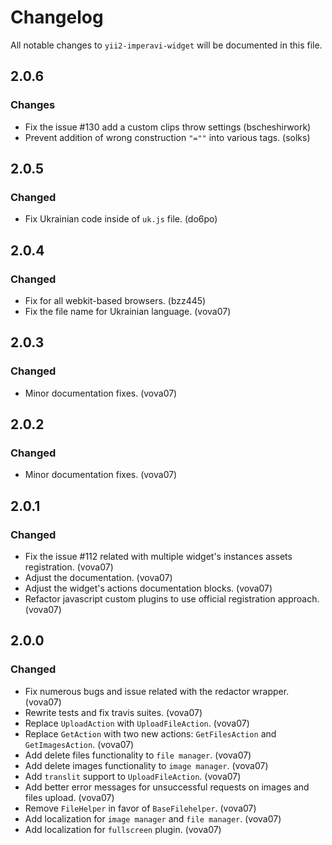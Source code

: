 # Changelog

All notable changes to `yii2-imperavi-widget` will be documented in this file.

## 2.0.6

### Changes
- Fix the issue #130 add a custom clips throw settings (bscheshirwork) 
- Prevent addition of wrong construction `"=""` into various tags. (solks)

## 2.0.5

### Changed
- Fix Ukrainian code inside of `uk.js` file. (do6po)

## 2.0.4

### Changed
- Fix for all webkit-based browsers. (bzz445)
- Fix the file name for Ukrainian language. (vova07)

## 2.0.3

### Changed
- Minor documentation fixes. (vova07)

## 2.0.2

### Changed
- Minor documentation fixes. (vova07)

## 2.0.1

### Changed
- Fix the issue #112 related with multiple widget's instances assets registration. (vova07)
- Adjust the documentation. (vova07)
- Adjust the widget's actions documentation blocks. (vova07)
- Refactor javascript custom plugins to use official registration approach. (vova07)

## 2.0.0

### Changed
- Fix numerous bugs and issue related with the redactor wrapper. (vova07)
- Rewrite tests and fix travis suites. (vova07)
- Replace `UploadAction` with `UploadFileAction`. (vova07)
- Replace `GetAction` with two new actions: `GetFilesAction` and `GetImagesAction`. (vova07)
- Add delete files functionality to `file manager`. (vova07)  
- Add delete images functionality to `image manager`. (vova07)
- Add `translit` support to `UploadFileAction`. (vova07)
- Add better error messages for unsuccessful requests on images and files upload. (vova07)
- Remove `FileHelper` in favor of `BaseFilehelper`. (vova07)
- Add localization for `image manager` and `file manager`. (vova07)
- Add localization for `fullscreen` plugin. (vova07)  

